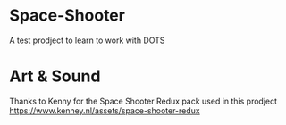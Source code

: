 # Space-Shooter
A test prodject to learn to work with DOTS


# Art & Sound
Thanks to Kenny for the Space Shooter Redux pack used in this prodject
https://www.kenney.nl/assets/space-shooter-redux
